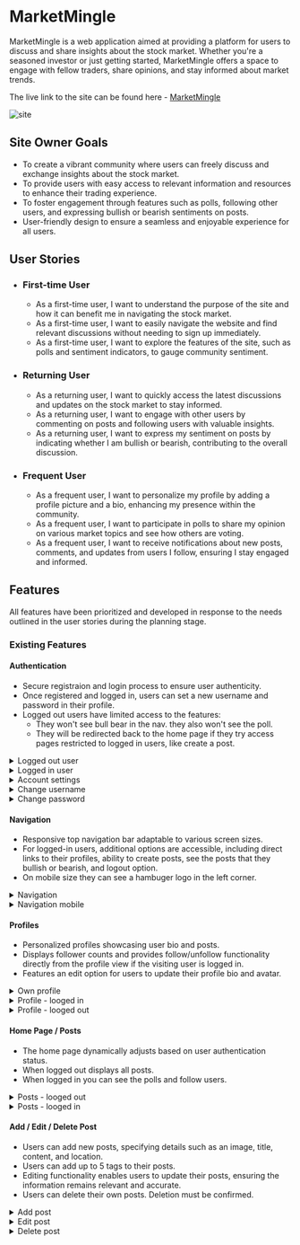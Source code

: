 # MarketMingle

MarketMingle is a web application aimed at providing a platform for users to discuss and share insights about the stock market. Whether you're a seasoned investor or just getting started, MarketMingle offers a space to engage with fellow traders, share opinions, and stay informed about market trends.

The live link to the site can be found here - [MarketMingle](https://marketmingle-d94891f1357b.herokuapp.com/)

![site](docs/readme_images/stockforum.png)

## Site Owner Goals

- To create a vibrant community where users can freely discuss and exchange insights about the stock market.
- To provide users with easy access to relevant information and resources to enhance their trading experience.
- To foster engagement through features such as polls, following other users, and expressing bullish or bearish sentiments on posts.
- User-friendly design to ensure a seamless and enjoyable experience for all users.

## User Stories

- ### First-time User
  - As a first-time user, I want to understand the purpose of the site and how it can benefit me in navigating the stock market.
  - As a first-time user, I want to easily navigate the website and find relevant discussions without needing to sign up immediately.
  - As a first-time user, I want to explore the features of the site, such as polls and sentiment indicators, to gauge community sentiment.

- ### Returning User
  - As a returning user, I want to quickly access the latest discussions and updates on the stock market to stay informed.
  - As a returning user, I want to engage with other users by commenting on posts and following users with valuable insights.
  - As a returning user, I want to express my sentiment on posts by indicating whether I am bullish or bearish, contributing to the overall discussion.

- ### Frequent User
  - As a frequent user, I want to personalize my profile by adding a profile picture and a bio, enhancing my presence within the community.
  - As a frequent user, I want to participate in polls to share my opinion on various market topics and see how others are voting.
  - As a frequent user, I want to receive notifications about new posts, comments, and updates from users I follow, ensuring I stay engaged and informed.

## Features

All features have been prioritized and developed in response to the needs outlined in the user stories during the planning stage.

### Existing Features

#### Authentication

- Secure registraion and login process to ensure user authenticity.
- Once registered and logged in, users can set a new username and password in their profile.
- Logged out users have limited access to the features:
    - They won't see bull bear in the nav. they also won't see the poll.
    - They will be redirected back to the home page if they try access pages restricted to logged in users, like create a post.

<details><summary>Logged out user</summary>
<img src="">
</details>
<details><summary>Logged in user</summary>
<img src="">
</details>
<details><summary>Account settings</summary>
<img src="">
</details>
<details><summary>Change username</summary>
<img src="">
</details>
<details><summary>Change password</summary>
<img src="">
</details>

#### Navigation

- Responsive top navigation bar adaptable to various screen sizes.
- For logged-in users, additional options are accessible, including direct links to their profiles, ability to create posts, see the posts that they bullish or bearish, and logout option.
- On mobile size they can see a hambuger logo in the left corner.

<details><summary>Navigation</summary>
<img src="">
</details>
<details><summary>Navigation mobile</summary>
<img src="">
</details>

#### Profiles

- Personalized profiles showcasing user bio and posts.
- Displays follower counts and provides follow/unfollow functionality directly from the profile view if the visiting user is logged in.
- Features an edit option for users to update their profile bio and avatar.

<details><summary>Own profile</summary>
<img src="">
</details>
<details><summary>Profile - looged in</summary>
<img src="">
</details>
<details><summary>Profile - looged out</summary>
<img src="">
</details>

#### Home Page / Posts

- The home page dynamically adjusts based on user authentication status.
- When logged out displays all posts.
- When logged in you can see the polls and follow users.

<details><summary>Posts - looged out</summary>
<img src="documentation/readme_images/posts/posts_loggedout.png">
</details>
<details><summary>Posts - looged in</summary>
<img src="documentation/readme_images/posts/posts_loggedin.png">
</details>

#### Add / Edit / Delete Post

- Users can add new posts, specifying details such as an image, title, content, and location.
- Users can add up to 5 tags to their posts.
- Editing functionality enables users to update their posts, ensuring the information remains relevant and accurate.
- Users can delete their own posts. Deletion must be confirmed.

<details><summary>Add post</summary>
<img src="documentation/readme_images/posts/add_post.png">
</details>
<details><summary>Edit post</summary>
<img src="documentation/readme_images/posts/edit_post.png">
</details>
<details><summary>Delete post</summary>
<img src="documentation/readme_images/posts/delete_post.png">
</details>